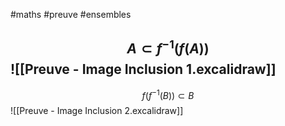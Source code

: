 #maths #preuve #ensembles  

$$
A \subset f^{-1}(f(A))
$$
 ![[Preuve - Image Inclusion 1.excalidraw]]
 ---
$$
f(f^{-1}(B))\subset B 
$$
 ![[Preuve - Image Inclusion 2.excalidraw]]